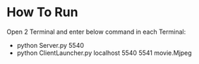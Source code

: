 # How To Run
Open 2 Terminal and enter below command in each Terminal:
* python Server.py  5540
* python ClientLauncher.py localhost 5540 5541 movie.Mjpeg
